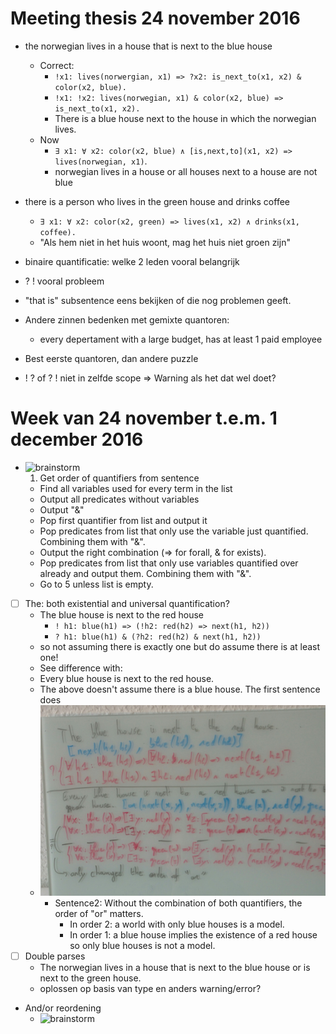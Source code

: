 # Meeting thesis 24 november 2016

- the norwegian lives in a house that is next to the blue house
    - Correct:
        - `!x1: lives(norwergian, x1) => ?x2: is_next_to(x1, x2) & color(x2, blue).`
        - `!x1: !x2: lives(norwegian, x1) & color(x2, blue) => is_next_to(x1, x2).`
        - There is a blue house next to the house in which the norwegian lives.
    - Now
        - `∃ x1: ∀ x2: color(x2, blue) ∧ [is,next,to](x1, x2) => lives(norwegian, x1)`.
        - norwegian lives in a house or all houses next to a house are not blue

- there is a person who lives in the green house and drinks coffee
    - `∃ x1: ∀ x2: color(x2, green) => lives(x1, x2) ∧ drinks(x1, coffee).`
    - "Als hem niet in het huis woont, mag het huis niet groen zijn"

- binaire quantificatie: welke 2 leden vooral belangrijk
- ? ! vooral probleem
- "that is" subsentence eens bekijken of die nog problemen geeft.

- Andere zinnen bedenken met gemixte quantoren:
    - every depertament with a large budget, has at least 1 paid employee
- Best eerste quantoren, dan andere puzzle
- ! ? of ? ! niet in zelfde scope => Warning als het dat wel doet?

# Week van 24 november t.e.m. 1 december 2016

- ![brainstorm](./week20161124/img1.jpg)
    1. Get order of quantifiers from sentence
    - Find all variables used for every term in the list
    - Output all predicates without variables
    - Output "&"
    - Pop first quantifier from list and output it
    - Pop predicates from list that only use the variable just quantified. Combining them with "&".
    - Output the right combination (=> for forall, & for exists).
    - Pop predicates from list that only use variables quantified over already and output them. Combining them with "&".
    - Go to 5 unless list is empty.
- [ ] The: both existential and universal quantification?
    - The blue house is next to the red house
        - `! h1: blue(h1) => (!h2: red(h2) => next(h1, h2))`
        - `? h1: blue(h1) & (?h2: red(h2) & next(h1, h2))`
    - so not assuming there is exactly one but do assume there is at least one!
    - See difference with:
    - Every blue house is next to the red house.
    - The above doesn't assume there is a blue house. The first sentence does
    - ![brainstorm](./week20161124/img2.jpg)
        - Sentence2: Without the combination of both quantifiers, the order of "or" matters.
            - In order 2: a world with only blue houses is a model.
            - In order 1: a blue house implies the existence of a red house so only blue houses is not a model.
- [ ] Double parses
    - The norwegian lives in a house that is next to the blue house or is next to the green house.
    - oplossen op basis van type en anders warning/error?
- And/or reordening
    - ![brainstorm](./week20161124/img3.jpg)
